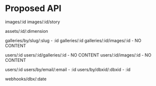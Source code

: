 # Proposed API

images/:id
images/:id/story

assets/:id/:dimension

galleries/by/slug/:slug - :id
galleries/:id
galleries/:id/images/:id - NO CONTENT

users/:id
users/:id/galleries/:id - NO CONTENT
users/:id/images/:id - NO CONTENT

users/:id
users/by/email/:email - :id
users/by/dbxid/:dbxid - :id

webhooks/dbx/:date